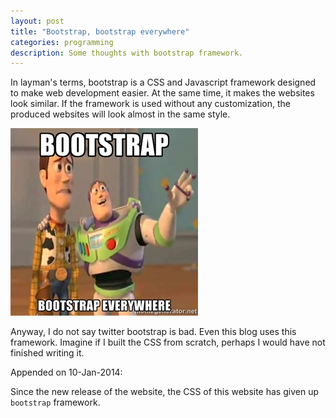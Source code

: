 ```yaml
---
layout: post
title: "Bootstrap, bootstrap everywhere"
categories: programming
description: Some thoughts with bootstrap framework.
---
```

In layman's terms,
bootstrap is a CSS and Javascript framework designed to
make web development easier.
At the same time, it makes the websites look similar.
If the framework is used without any customization,
the produced websites will look almost in the same style.

![My helpful screenshot](/assets/images/bootstrap-everywhere.jpg)

Anyway, I do not say twitter bootstrap is bad.
Even this blog uses this framework.
Imagine if I built the CSS from scratch, perhaps I would have not finished
writing it.

Appended on 10-Jan-2014:

Since the new release of the website,
the CSS of this website has given up `bootstrap` framework.
